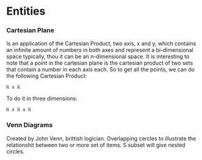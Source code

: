 # Entities


### Cartesian Plane
Is an application of the Cartesian Product, two axis, x and y, which contains an infinite amount of numbers in both axes and represent a bi-dimensional space typically, thou it can be an n-dimensional space. It is interesting to note that a point in the cartesian plane is the cartesian product of two sets that contain a number in each axis each. So to get all the points, we can do the following Cartesian Product:
```
ℝ x ℝ
```
To do it in three dimensions:
```
ℝ x ℝ x ℝ
```

### Venn Diagrams
Created by John Venn, brittish logician. Overlapping cercles to illustrate the relationshit between two or more set of items. S subset will give nested circles.